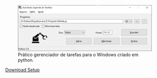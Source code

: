 <figure>
  <img src="AutoTasks.tif" alt="Autotasks">	
  <figcaption>Prático gerenciador de tarefas para o Windows criado em python.</figcaption>
</figure>
<p></p>
<a href="https://datazeus.com.br/gcc.php?file=Setup.exe">Download Setup</a>
